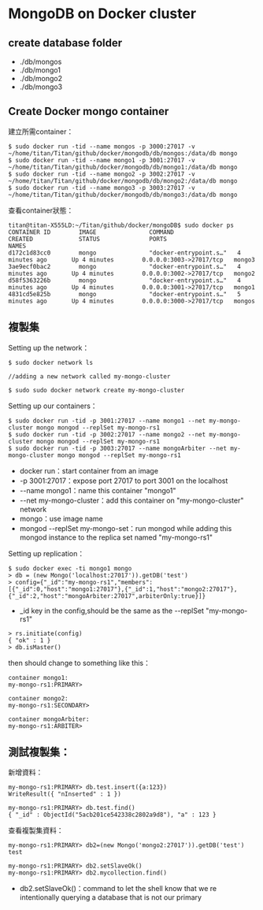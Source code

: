 # MongoDB on Docker cluster

## create database folder
* ./db/mongos
* ./db/mongo1
* ./db/mongo2
* ./db/mongo3

## Create Docker mongo container
建立所需container：
```
$ sudo docker run -tid --name mongos -p 3000:27017 -v ~/home/titan/Titan/github/docker/mongodb/db/mongos:/data/db mongo
$ sudo docker run -tid --name mongo1 -p 3001:27017 -v ~/home/titan/Titan/github/docker/mongodb/db/mongo1:/data/db mongo
$ sudo docker run -tid --name mongo2 -p 3002:27017 -v ~/home/titan/Titan/github/docker/mongodb/db/mongo2:/data/db mongo
$ sudo docker run -tid --name mongo3 -p 3003:27017 -v ~/home/titan/Titan/github/docker/mongodb/db/mongo3:/data/db mongo
```
查看container狀態：
```
titan@titan-X555LD:~/Titan/github/docker/mongoDB$ sudo docker ps
CONTAINER ID        IMAGE               COMMAND                  CREATED             STATUS              PORTS                     NAMES
d172c1d83cc0        mongo               "docker-entrypoint.s…"   4 minutes ago       Up 4 minutes        0.0.0.0:3003->27017/tcp   mongo3
3ae9ecf0bac2        mongo               "docker-entrypoint.s…"   4 minutes ago       Up 4 minutes        0.0.0.0:3002->27017/tcp   mongo2
d58f5363226b        mongo               "docker-entrypoint.s…"   4 minutes ago       Up 4 minutes        0.0.0.0:3001->27017/tcp   mongo1
4831cd5e825b        mongo               "docker-entrypoint.s…"   5 minutes ago       Up 4 minutes        0.0.0.0:3000->27017/tcp   mongos
```

## 複製集
Setting up the network：
```
$ sudo docker network ls

//adding a new network called my-mongo-cluster

$ sudo sudo docker network create my-mongo-cluster
```
Setting up our containers：
```
$ sudo docker run -tid -p 3001:27017 --name mongo1 --net my-mongo-cluster mongo mongod --replSet my-mongo-rs1
$ sudo docker run -tid -p 3002:27017 --name mongo2 --net my-mongo-cluster mongo mongod --replSet my-mongo-rs1
$ sudo docker run -tid -p 3003:27017 --name mongoArbiter --net my-mongo-cluster mongo mongod --replSet my-mongo-rs1
```
* docker run：start container from an image
* -p 3001:27017：expose port 27017 to port 3001 on the localhost
* --name mongo1：name this container "mongo1"
* --net my-mongo-cluster：add this container on "my-mongo-cluster" network
* mongo：use image name
* mongod --replSet my-mongo-set：run mongod while adding this mongod instance to the replica set named "my-mongo-rs1"

Setting up replication：
```
$ sudo docker exec -ti mongo1 mongo
> db = (new Mongo('localhost:27017')).getDB('test')
> config={"_id":"my-mongo-rs1","members":[{"_id":0,"host":"mongo1:27017"},{"_id":1,"host":"mongo2:27017"},{"_id":2,"host":"mongoArbiter:27017",arbiterOnly:true}]}
```
* _id key in the config,should be the same as the --replSet "my-mongo-rs1"

```
> rs.initiate(config)
{ "ok" : 1 }
> db.isMaster()
```
then should change to something like this：
```
container mongo1:
my-mongo-rs1:PRIMARY>

container mongo2:
my-mongo-rs1:SECONDARY>

container mongoArbiter:
my-mongo-rs1:ARBITER>
```
## 測試複製集：
新增資料：
```
my-mongo-rs1:PRIMARY> db.test.insert({a:123})
WriteResult({ "nInserted" : 1 })

my-mongo-rs1:PRIMARY> db.test.find()
{ "_id" : ObjectId("5acb201ce542338c2802a9d8"), "a" : 123 }
```
查看複製集資料：
```
my-mongo-rs1:PRIMARY> db2=(new Mongo('mongo2:27017')).getDB('test')
test

my-mongo-rs1:PRIMARY> db2.setSlaveOk()
my-mongo-rs1:PRIMARY> db2.mycollection.find()
```
* db2.setSlaveOk()：command to let the shell know that we re intentionally querying a database that is not our primary
